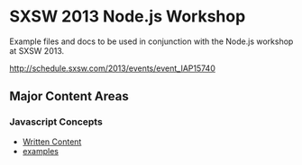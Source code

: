 SXSW 2013 Node.js Workshop
==================

Example files and docs to be used in conjunction with the Node.js workshop at SXSW 2013.

http://schedule.sxsw.com/2013/events/event_IAP15740


## Major Content Areas

### Javascript Concepts

  * [Written Content](docs/javascript_concepts.md)
  * [examples](javascript_concepts)